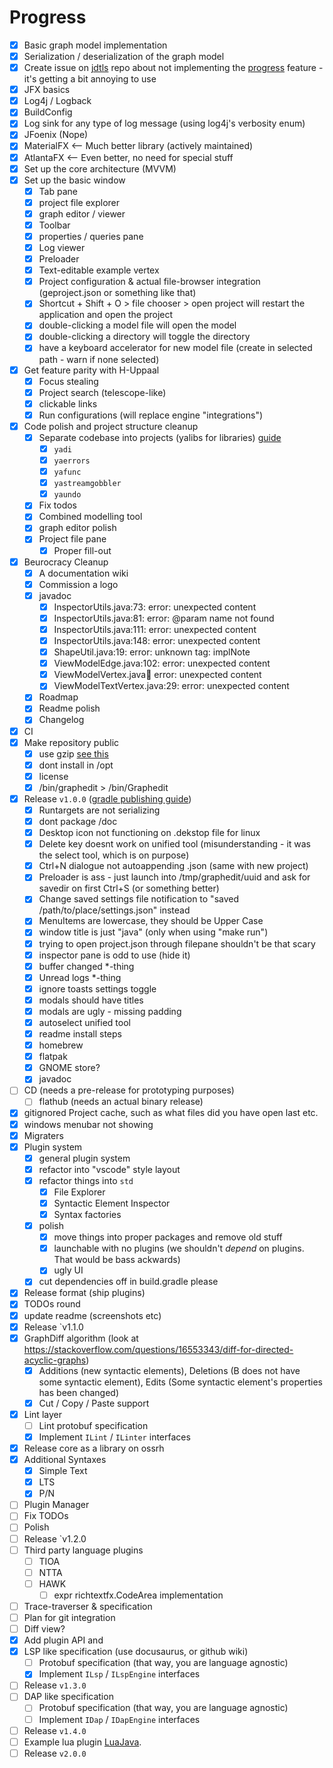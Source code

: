 # Progress
 - [x] Basic graph model implementation
 - [x] Serialization / deserialization of the graph model
 - [x] Create issue on [jdtls](https://github.com/eclipse/eclipse.jdt.ls) repo about not implementing the [progress](https://microsoft.github.io/language-server-protocol/specifications/lsp/3.17/specification/#progress) feature - it's getting a bit annoying to use
 - [x] JFX basics
 - [x] Log4j / Logback
 - [x] BuildConfig
 - [x] Log sink for any type of log message (using log4j's verbosity enum)
 - [x] JFoenix (Nope)
 - [x] MaterialFX <-- Much better library (actively maintained)
 - [x] AtlantaFX <-- Even better, no need for special stuff
 - [x] Set up the core architecture (MVVM)
 - [x] Set up the basic window
   - [x] Tab pane
   - [x] project file explorer
   - [x] graph editor / viewer
   - [x] Toolbar
   - [x] properties / queries pane
   - [x] Log viewer
   - [x] Preloader
   - [x] Text-editable example vertex
   - [x] Project configuration & actual file-browser integration (geproject.json or something like that)
    - [x] Shortcut + Shift + O > file chooser > open project will restart the application and open the project
    - [x] double-clicking a model file will open the model
    - [x] double-clicking a directory will toggle the directory
    - [x] have a keyboard accelerator for new model file (create in selected path - warn if none selected)
 - [x] Get feature parity with H-Uppaal
   - [x] Focus stealing
   - [x] Project search (telescope-like)
   - [x] clickable links
   - [x] Run configurations (will replace engine "integrations")
 - [x] Code polish and project structure cleanup
   - [x] Separate codebase into projects (yalibs for libraries) [guide](https://central.sonatype.org/publish/publish-gradle/)
     - [x] `yadi`
     - [x] `yaerrors`
     - [x] `yafunc`
     - [x] `yastreamgobbler`
     - [x] `yaundo`
   - [x] Fix todos
   - [x] Combined modelling tool
   - [x] graph editor polish
   - [x] Project file pane
     - [x] Proper fill-out
 - [x] Beurocracy Cleanup
   - [x] A documentation wiki
   - [x] Commission a logo
   - [x] javadoc
      - [x] InspectorUtils.java:73: error: unexpected content
      - [x] InspectorUtils.java:81: error: @param name not found
      - [x] InspectorUtils.java:111: error: unexpected content
      - [x] InspectorUtils.java:148: error: unexpected content
      - [x] ShapeUtil.java:19: error: unknown tag: implNote
      - [x] ViewModelEdge.java:102: error: unexpected content
      - [x] ViewModelVertex.java:100: error: unexpected content
      - [x] ViewModelTextVertex.java:29: error: unexpected content
   - [x] Roadmap
   - [x] Readme polish
   - [x] Changelog
 - [x] CI
 - [x] Make repository public
   - [x] use gzip [see this](https://github.com/mzmine/mzmine3/issues/1063)
   - [x] dont install in /opt
   - [x] license
   - [x] /bin/graphedit > /bin/Graphedit
 - [x] Release `v1.0.0` ([gradle publishing guide](https://www.jetbrains.com/help/space/publish-artifacts-from-a-gradle-project.html))
   - [x] Runtargets are not serializing
   - [x] dont package /doc
   - [x] Desktop icon not functioning on .dekstop file for linux
   - [x] Delete key doesnt work on unified tool (misunderstanding - it was the select tool, which is on purpose)
   - [x] Ctrl+N dialogue not autoappending .json (same with new project)
   - [x] Preloader is ass - just launch into /tmp/graphedit/uuid and ask for savedir on first Ctrl+S (or something better)
   - [x] Change saved settings file notification to "saved /path/to/place/settings.json" instead
   - [x] MenuItems are lowercase, they should be Upper Case
   - [x] window title is just "java" (only when using "make run")
   - [x] trying to open project.json through filepane shouldn't be that scary
   - [x] inspector pane is odd to use (hide it)
   - [x] buffer changed *-thing
   - [x] Unread logs *-thing
   - [x] ignore toasts settings toggle
   - [x] modals should have titles
   - [x] modals are ugly - missing padding
   - [x] autoselect unified tool
   - [x] readme install steps
   - [x] homebrew
   - [x] flatpak
   - [x] GNOME store?
   - [x] javadoc
 - [ ] CD (needs a pre-release for prototyping purposes)
   - [ ] flathub (needs an actual binary release)
 - [x] gitignored Project cache, such as what files did you have open last etc.
 - [x] windows menubar not showing
 - [x] Migraters
 - [x] Plugin system
   - [x] general plugin system
   - [x] refactor into "vscode" style layout
   - [x] refactor things into `std`
     - [x] File Explorer
     - [x] Syntactic Element Inspector
     - [x] Syntax factories
   - [x] polish
     - [x] move things into proper packages and remove old stuff
     - [x] launchable with no plugins (we shouldn't _depend_ on plugins. That would be bass ackwards)
     - [x] ugly UI
   - [x] cut dependencies off in build.gradle please
 - [x] Release format (ship plugins)
 - [x] TODOs round
 - [x] update readme (screenshots etc)
 - [x] Release `v1.1.0
 - [x] GraphDiff algorithm (look at https://stackoverflow.com/questions/16553343/diff-for-directed-acyclic-graphs)
   - [x] Additions (new syntactic elements), Deletions (B does not have some syntactic element), Edits (Some syntactic element's properties has been changed)
   - [x] Cut / Copy / Paste support
 - [x] Lint layer
   - [ ] Lint protobuf specification
   - [x] Implement `ILint` / `ILinter` interfaces
 - [x] Release core as a library on ossrh
 - [x] Additional Syntaxes
   - [x] Simple Text
   - [x] LTS
   - [x] P/N
 - [ ] Plugin Manager
 - [ ] Fix TODOs
 - [ ] Polish
 - [ ] Release `v1.2.0
 - [ ] Third party language plugins
   - [ ] TIOA 
   - [ ] NTTA
   - [ ] HAWK
     - [ ] expr richtextfx.CodeArea implementation
 - [ ] Trace-traverser & specification
 - [ ] Plan for git integration
 - [ ] Diff view?
 - [x] Add plugin API and 
 - [x] LSP like specification (use docusaurus, or github wiki)
   - [ ] Protobuf specification (that way, you are language agnostic)
   - [x] Implement `ILsp` / `ILspEngine` interfaces
 - [ ] Release `v1.3.0`
 - [ ] DAP like specification
   - [ ] Protobuf specification (that way, you are language agnostic)
   - [ ] Implement `IDap` / `IDapEngine` interfaces
 - [ ] Release `v1.4.0`
 - [ ] Example lua plugin [LuaJava](https://github.com/gudzpoz/luajava/tree/main).
 - [ ] Release `v2.0.0`
